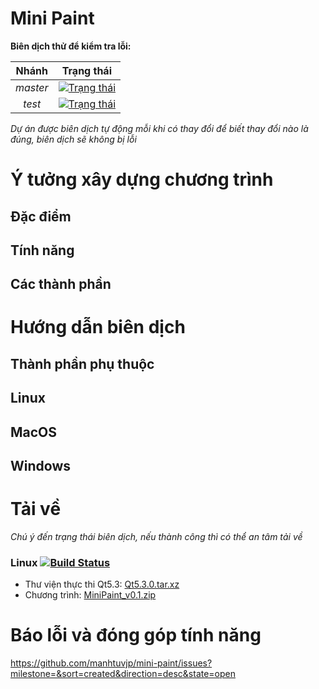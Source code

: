 Mini Paint
==========

**Biên dịch thử để kiểm tra lỗi:**  
 
Nhánh|Trạng thái
:--:|:--:
_master_|[![_Trạng thái_](https://travis-ci.org/manhtuvjp/mini-paint.svg?branch=master)](https://travis-ci.org/manhtuvjp/mini-paint)  
_test_|[![_Trạng thái_](https://travis-ci.org/manhtuvjp/mini-paint.svg?branch=test)](https://travis-ci.org/manhtuvjp/mini-paint)  

_Dự án được biên dịch tự động mỗi khi có thay đổi để biết thay đổi nào là đúng, biên dịch sẽ không bị lỗi_  


# Ý tưởng xây dựng chương trình
## Đặc điểm
## Tính năng
## Các thành phần

# Hướng dẫn biên dịch
## Thành phần phụ thuộc
## Linux
## MacOS
## Windows

# Tải về  
_Chú ý đến trạng thái biên dịch, nếu thành công thì có thể an tâm tải về_  
### Linux [![Build Status](https://drone.io/github.com/manhtuvjp/mini-paint/status.png)](https://drone.io/github.com/manhtuvjp/mini-paint/latest)
 - Thư viện thực thi Qt5.3: [Qt5.3.0.tar.xz](https://db.tt/56yg44N7)
 - Chương trình: [MiniPaint_v0.1.zip](https://drone.io/github.com/manhtuvjp/mini-paint/files/minipaint_v0.1.zip)

# Báo lỗi và đóng góp tính năng
https://github.com/manhtuvjp/mini-paint/issues?milestone=&sort=created&direction=desc&state=open
